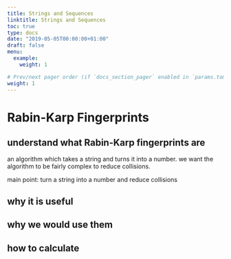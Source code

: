 ```yaml
---
title: Strings and Sequences
linktitle: Strings and Sequences
toc: true
type: docs
date: "2019-05-05T00:00:00+01:00"
draft: false
menu:
  example:
    weight: 1

# Prev/next pager order (if `docs_section_pager` enabled in `params.toml`)
weight: 1
---
```


# Rabin-Karp Fingerprints

## understand what Rabin-Karp fingerprints are

an algorithm which takes a string and turns it into a number. we want the algorithm to be fairly complex to reduce collisions. 

main point: turn a string into a number and reduce collisions

## why it is useful

## why we would use them

## how to calculate 



